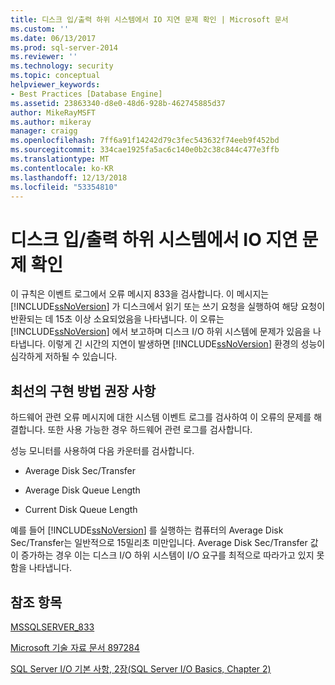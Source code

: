 ```yaml
---
title: 디스크 입/출력 하위 시스템에서 IO 지연 문제 확인 | Microsoft 문서
ms.custom: ''
ms.date: 06/13/2017
ms.prod: sql-server-2014
ms.reviewer: ''
ms.technology: security
ms.topic: conceptual
helpviewer_keywords:
- Best Practices [Database Engine]
ms.assetid: 23863340-d8e0-48d6-928b-462745885d37
author: MikeRayMSFT
ms.author: mikeray
manager: craigg
ms.openlocfilehash: 7ff6a91f14242d79c3fec543632f74eeb9f452bd
ms.sourcegitcommit: 334cae1925fa5ac6c140e0b2c38c844c477e3ffb
ms.translationtype: MT
ms.contentlocale: ko-KR
ms.lasthandoff: 12/13/2018
ms.locfileid: "53354810"
---
```

# <a name="check-disk-input-and-output-subsystem-for-io-delay-problems"></a>디스크 입/출력 하위 시스템에서 IO 지연 문제 확인
  이 규칙은 이벤트 로그에서 오류 메시지 833을 검사합니다. 이 메시지는 [!INCLUDE[ssNoVersion](../../includes/ssnoversion-md.md)] 가 디스크에서 읽기 또는 쓰기 요청을 실행하여 해당 요청이 반환되는 데 15초 이상 소요되었음을 나타냅니다. 이 오류는 [!INCLUDE[ssNoVersion](../../includes/ssnoversion-md.md)] 에서 보고하며 디스크 I/O 하위 시스템에 문제가 있음을 나타냅니다. 이렇게 긴 시간의 지연이 발생하면 [!INCLUDE[ssNoVersion](../../includes/ssnoversion-md.md)] 환경의 성능이 심각하게 저하될 수 있습니다.  
  
## <a name="best-practices-recommendations"></a>최선의 구현 방법 권장 사항  
 하드웨어 관련 오류 메시지에 대한 시스템 이벤트 로그를 검사하여 이 오류의 문제를 해결합니다. 또한 사용 가능한 경우 하드웨어 관련 로그를 검사합니다.  
  
 성능 모니터를 사용하여 다음 카운터를 검사합니다.  
  
-   Average Disk Sec/Transfer  
  
-   Average Disk Queue Length  
  
-   Current Disk Queue Length  
  
 예를 들어 [!INCLUDE[ssNoVersion](../../includes/ssnoversion-md.md)] 를 실행하는 컴퓨터의 Average Disk Sec/Transfer는 일반적으로 15밀리초 미만입니다. Average Disk Sec/Transfer 값이 증가하는 경우 이는 디스크 I/O 하위 시스템이 I/O 요구를 최적으로 따라가고 있지 못함을 나타냅니다.  
  
## <a name="for-more-information"></a>참조 항목  
 [MSSQLSERVER_833](../errors-events/mssqlserver-833-database-engine-error.md)  
  
 [Microsoft 기술 자료 문서 897284](https://go.microsoft.com/fwlink/?linkid=117743)  
  
 [SQL Server I/O 기본 사항, 2장(SQL Server I/O Basics, Chapter 2)](https://go.microsoft.com/fwlink/?LinkId=69370)  
  
  
